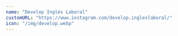 ```yaml
---
name: "Develop Inglés Laboral"
customURL: "https://www.instagram.com/develop.ingleslaboral/"
icon: "/img/develop.webp"
---
```


